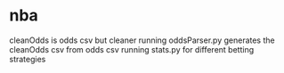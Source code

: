 # nba

cleanOdds is odds csv but cleaner
running oddsParser.py generates the cleanOdds csv from odds csv
running stats.py for different betting strategies
